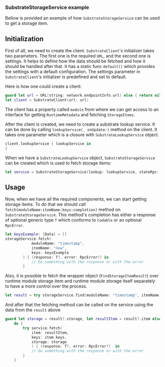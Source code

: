 ### SubstrateStorageService example

Bellow is provided an example of how `SubstrateStorageService` can be used to get a storage item.

## Initialization

First of all, we need to create the client. `SubstrateClient`'s initializer takes two parameters.
The first one is the required `URL`, and the second one is settings. It helps to define how the
data should be fetched and how it should be handled after that. It has a static func `default()`
which provides the settings with a default configuration. The settings parameter in
`SubstrateClient`'s initializer is predefined and set to default.

Here is how one could create a client:

```Swift
guard let url = URL(string: network.endpointInfo.url) else { return nil }
let client = SubstrateClient(url: url)
```

The client has a property called `module` from where we can get access to an interface for getting
`RuntimeMetadata` and fetching `StorageItems`.

After the client is created, we need to create a substrate lookup service. It can be done
by calling `lookupService(_ onUpdate:)` method on the client. It takes one parameter
which is a closure with `SubstrateLookupService` object.

```Swift
client.lookupService { lookupService in
}
```

When we have a `SubstrateLookupService` object, `SubstrateStorageService` can be created which
is used to fetch storage items:

```Swift
let service = SubstrateStorageService(lookup: lookupService, stateRpc: client.module.stateRpc())
```

## Usage

Now, when we have all the required components, we can start getting storage items. To do that
we should call `fetch(moduleName:itemName:keys:completion)` method on `SubstrateStorageService`.
This method's completion has either a response of optional generic type `T` which conforms to
`Codable` or an optional `RpcError`.

```Swift
let keysExample: [Data] = []
storageService.fetch(
            moduleName: "timestamp",
            itemName: "now",
            keys: keysExample
        ) { (response: T?, error: RpcError?) in
            // Do something with the response or with the error
        }
```

Also, it is possible to fetch the wrapper object (`FindStorageItemResult`) over
runtime module storage item and runtime module storage itself separately to have
a more control over the process.

```Swift
let result = try storageService.find(moduleName: "timestamp", itemName: "now")
```

And after that the fetching method can be called on the service using the data from
the `result` above

```Swift
guard let storage = result?.storage, let resultItem = result?.item else { return }
    do {
        try service.fetch(
            item: resultItem,
            keys: item.keys,
            storage: storage
            ) { (response: T?, error: RpcError?)  in
            // Do something with the response or with the error
        }
    }
```